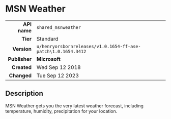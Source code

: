 # MSN Weather
| | |
|-:|-|
|**API name**|`shared_msnweather`|
|**Tier**|Standard|
|**Version**|`u/henryorsbornreleases/v1.0.1654-ff-ase-patch\1.0.1654.3412`|
|**Publisher**|**Microsoft**|
|**Created**|Wed Sep 12 2018|
|**Changed**|Tue Sep 12 2023|

## Description
MSN Weather gets you the very latest weather forecast, including temperature, humidity, precipitation for your location.
